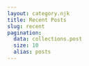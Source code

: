 ```yaml
---
layout: category.njk
title: Recent Posts
slug: recent
pagination:
  data: collections.post
  size: 10
  alias: posts
---
```

